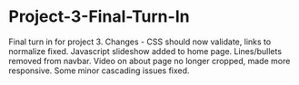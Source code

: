 # Project-3-Final-Turn-In
Final turn in for project 3. Changes - CSS should now validate, links to normalize fixed. Javascript slideshow added to home page. Lines/bullets removed from navbar. Video on about page no longer cropped, made more responsive. Some minor cascading issues fixed. 
